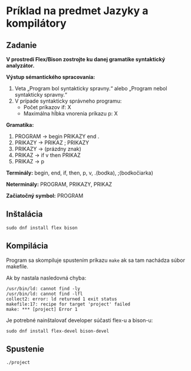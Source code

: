 # Príklad na predmet Jazyky a kompilátory #

## Zadanie ##

**V prostredí Flex/Bison zostrojte ku danej gramatike syntaktický analyzátor.**

**Výstup sémantického spracovania:**
1. Veta „Program bol syntakticky spravny.“ alebo „Program nebol syntakticky spravny.“
2. V prípade syntakticky správneho programu:
	- Počet príkazov if: X
	- Maximálna hĺbka vnorenia príkazu p: X

**Gramatika:**
1. PROGRAM → begin PRIKAZY end .
2. PRIKAZY → PRIKAZ ; PRIKAZY
3. PRIKAZY → (prázdny znak)
4. PRIKAZ  → if v then PRIKAZ
6. PRIKAZ  → p

**Terminály:** begin, end, if, then, p, v, .(bodka), ;(bodkočiarka)

**Neterminály:** PROGRAM, PRIKAZY, PRIKAZ

**Začiatočný symbol:** PROGRAM

## Inštalácia ##

```
sudo dnf install flex bison
```

## Kompilácia ##

Program sa skompiluje spustením príkazu `make` ak sa tam nachádza súbor makefile.

Ak by nastala nasledovná chyba:
```
/usr/bin/ld: cannot find -ly
/usr/bin/ld: cannot find -lfl
collect2: error: ld returned 1 exit status
makefile:17: recipe for target 'project' failed
make: *** [project] Error 1
```
Je potrebné nainštalovať developer súčasti flex-u a bison-u:
```
sudo dnf install flex-devel bison-devel
```

## Spustenie ##

```
./project
```